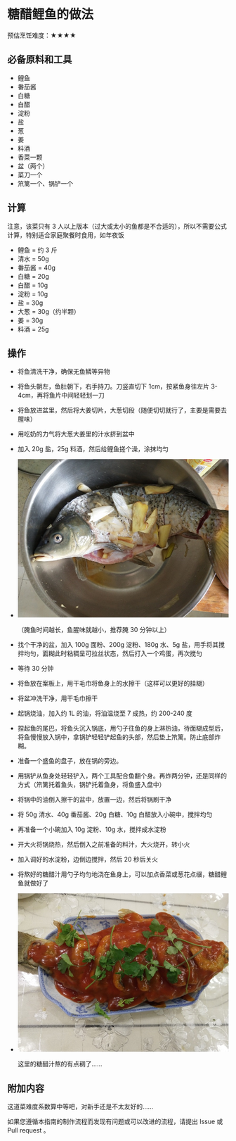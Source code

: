# 糖醋鲤鱼的做法

预估烹饪难度：★★★★

## 必备原料和工具

- 鲤鱼
- 番茄酱
- 白糖
- 白醋
- 淀粉
- 盐
- 葱
- 姜
- 料酒
- 香菜一颗
- 盆（两个）
- 菜刀一个
- 笊篱一个、锅铲一个

## 计算

注意，该菜只有 3 人以上版本（过大或太小的鱼都是不合适的），所以不需要公式计算，特别适合家庭聚餐时食用，如年夜饭

- 鲤鱼 = 约 3 斤
- 清水 = 50g
- 番茄酱 = 40g
- 白糖 = 20g
- 白醋 = 10g
- 淀粉 = 10g
- 盐 = 30g
- 大葱 = 30g（约半颗）
- 姜 = 30g
- 料酒 = 25g

## 操作

- 将鱼清洗干净，确保无鱼鳞等异物
- 将鱼头朝左，鱼肚朝下，右手持刀。刀竖直切下 1cm，按紧鱼身往左片 3-4cm，再将鱼片中间轻轻划一刀
- 将鱼放进盆里，然后将大姜切片，大葱切段（随便切切就行了，主要是需要去腥味）
- 用吃奶的力气将大葱大姜里的汁水挤到盆中
- 加入 20g 盐，25g 料酒，然后给鲤鱼搓个澡，涂抹均匀
- ![腌制](./腌制.jpg)

    （腌鱼时间越长，鱼腥味就越小，推荐腌 30 分钟以上）

- 找个干净的盆，加入 100g 面粉、200g 淀粉、180g 水、5g 盐，用手将其搅拌均匀，面糊此时粘稠呈可拉丝状态，然后打入一个鸡蛋，再次搅匀
- 等待 30 分钟
- 将鱼放在案板上，用干毛巾将鱼身上的水擦干（这样可以更好的挂糊）
- 将盆冲洗干净，用干毛巾擦干
- 起锅烧油，加入约 1L 的油，将油温烧至 7 成热，约 200-240 度
- 捏起鱼的尾巴，将鱼头沉入锅底，用勺子往鱼的身上淋热油，待面糊成型后，将鱼慢慢放入锅中，拿锅铲轻轻铲起鱼的头部，然后垫上笊篱。防止底部炸糊。
- 准备一个盛鱼的盘子，放在锅的旁边。
- 用锅铲从鱼身处轻轻铲入，两个工具配合鱼翻个身。再炸两分钟，还是同样的方式（笊篱托着鱼头，锅铲托着鱼身，将鱼盛入盘中）
- 将锅中的油倒入擦干的盆中，放置一边，然后将锅刷干净
- 将 50g 清水、40g 番茄酱、20g 白糖、10g 白醋放入小碗中，搅拌均匀
- 再准备一个小碗加入 10g 淀粉、10g 水，搅拌成水淀粉
- 开大火将锅烧热，然后倒入之前准备的料汁，大火烧开，转小火
- 加入调好的水淀粉，边倒边搅拌，然后 20 秒后关火
- 将熬好的糖醋汁用勺子均匀地浇在鱼身上，可以加点香菜或葱花点缀，糖醋鲤鱼就做好了
- ![成品](./成品.jpg)

    这里的糖醋汁熬的有点稠了......

## 附加内容

这道菜难度系数算中等吧，对新手还是不太友好的......

如果您遵循本指南的制作流程而发现有问题或可以改进的流程，请提出 Issue 或 Pull request 。
